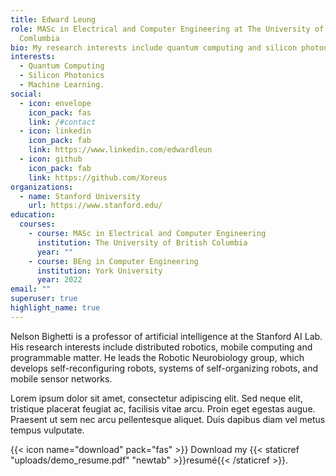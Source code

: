 ```yaml
---
title: Edward Leung
role: MASc in Electrical and Computer Engineering at The University of British
  Comlumbia
bio: My research interests include quantum computing and silicon photonics.
interests:
  - Quantum Computing
  - Silicon Photonics
  - Machine Learning.
social:
  - icon: envelope
    icon_pack: fas
    link: /#contact
  - icon: linkedin
    icon_pack: fab
    link: https://www.linkedin.com/edwardleun
  - icon: github
    icon_pack: fab
    link: https://github.com/Xoreus
organizations:
  - name: Stanford University
    url: https://www.stanford.edu/
education:
  courses:
    - course: MASc in Electrical and Computer Engineering
      institution: The University of British Columbia
      year: ""
    - course: BEng in Computer Engineering
      institution: York University
      year: 2022
email: ""
superuser: true
highlight_name: true
---
```


Nelson Bighetti is a professor of artificial intelligence at the Stanford AI Lab. His research interests include distributed robotics, mobile computing and programmable matter. He leads the Robotic Neurobiology group, which develops self-reconfiguring robots, systems of self-organizing robots, and mobile sensor networks.

Lorem ipsum dolor sit amet, consectetur adipiscing elit. Sed neque elit, tristique placerat feugiat ac, facilisis vitae arcu. Proin eget egestas augue. Praesent ut sem nec arcu pellentesque aliquet. Duis dapibus diam vel metus tempus vulputate.

{{< icon name="download" pack="fas" >}} Download my {{< staticref "uploads/demo_resume.pdf" "newtab" >}}resumé{{< /staticref >}}.
